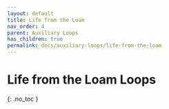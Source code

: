 ```yaml
---
layout: default
title: Life from the Loam
nav_order: 4
parent: Auxiliary Loops
has_children: true
permalink: docs/auxiliary-loops/life-from-the-loam
---
```


# Life from the Loam Loops

{: .no_toc }
